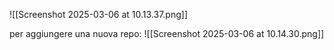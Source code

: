 

![[Screenshot 2025-03-06 at 10.13.37.png]]

per aggiungere una nuova repo:
![[Screenshot 2025-03-06 at 10.14.30.png]]